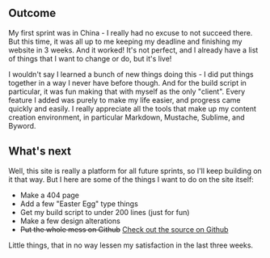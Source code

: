 ## Outcome
My first sprint was in China - I really had no excuse to not succeed there. But this time, it was all up to me keeping my deadline and finishing my website in 3 weeks. And it worked! It's not perfect, and I already have a list of things that I want to change or do, but it's live!

I wouldn't say I learned a bunch of new things doing this - I did put things together in a way I never have before though. And for the build script in particular, it was fun making that with myself as the only "client". Every feature I added was purely to make my life easier, and progress came quickly and easily. I really appreciate all the tools that make up my content creation environment, in particular Markdown, Mustache, Sublime, and Byword.

## What's next
Well, this site is really a platform for all future sprints, so I'll keep building on it that way. But I here are some of the things I want to do on the site itself:

- Make a 404 page
- Add a few "Easter Egg" type things
- Get my build script to under 200 lines (just for fun)
- Make a few design alterations
- <s>Put the whole mess on Github</s> [Check out the source on Github](https://github.com/alexburrell/alexburrell.com)

Little things, that in no way lessen my satisfaction in the last three weeks.